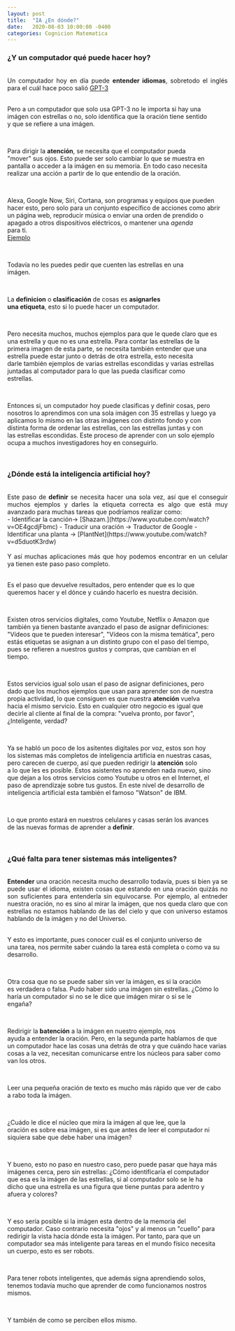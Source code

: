 ```yaml
---
layout: post
title:  "IA ¿En dónde?"
date:   2020-08-03 10:00:00 -0400
categories: Cognicion Matematica
---
```


### ¿Y un computador qué puede hacer hoy?

<div style="text-align: justify; white-space: pre-line;">
Un computador hoy en día puede <b>entender idiomas</b>, sobretodo el inglés para el cuál hace poco salió <a href="https://www.youtube.com/watch?v=otvqkWFvUZU">GPT-3</a>

Pero a un computador que solo usa GPT-3 no le importa si hay una imágen con estrellas o no, solo identifica que la oración tiene sentido y que se refiere a una imágen.

Para dirigir la <b>atención</b>, se necesita que el computador pueda "mover" sus ojos. 
Esto puede ser solo cambiar lo que se muestra en pantalla o acceder a la imágen en su memoria. En todo caso necesita realizar una acción a partir de lo que entendio de la oración.

Alexa, Google Now, Siri, Cortana, son programas y equipos que pueden hacer esto, pero solo para un conjunto específico de acciones como abrir un página web, reproducir música o enviar una orden de prendido o apagado a otros dispositivos eléctricos, o mantener una <em>agenda</em> para ti. <a href="https://www.youtube.com/watch?v=o4_pOFJ_H4k"> Ejemplo</a>

Todavía no les puedes pedir que cuenten las estrellas en una imágen.

La <b>definicion</b> o <b>clasificación</b> de cosas es <b>asignarles una etiqueta</b>, esto si lo puede hacer un computador. 

Pero necesita muchos, muchos ejemplos para que le quede claro que es una estrella y que no es una estrella. Para contar las estrellas de la primera imagen de esta parte, se necesita también entender que una estrella puede estar junto o detrás de otra estrella, esto necesita darle también ejemplos de varias estrellas escondidas y varias estrellas juntadas al computador para lo que las pueda clasificar como estrellas. 

Entonces si, un computador hoy puede clasificas y definir cosas, pero nosotros lo aprendimos con una sola imágen con 35 estrellas y luego ya aplicamos lo mismo en las otras imágenes con distinto fondo y con distinta forma de ordenar las estrellas, con las estrellas juntas y con las estrellas escondidas. Este proceso de aprender con un solo ejemplo ocupa a muchos investigadores hoy en conseguirlo.
</div>
 
### ¿Dónde está la inteligencia artificial hoy?

<div style="text-align: justify; white-space: pre-line;">
Este paso de <b>definir</b> se necesita hacer una sola vez, así que el conseguir muchos ejemplos y darles la etiqueta correcta es algo que está muy avanzado para muchas tareas que podríamos realizar como: 
</div>
- Identificar la canción-> [Shazam.](https://www.youtube.com/watch?v=OE4gcdjFbmc)
- Traducir una oración -> Traductor de Google
- Identificar una planta -> [PlantNet](https://www.youtube.com/watch?v=d5duotK3rdw)

<div style="text-align: justify; white-space: pre-line;">
Y así muchas aplicaciones más que hoy podemos encontrar en un celular ya tienen este paso paso completo. 

Es el paso que devuelve resultados, pero entender que es lo que queremos hacer y el dónce y cuándo hacerlo es nuestra decisión.

Existen otros servicios digitales, como Youtube, Netflix o Amazon que también ya tienen bastante avanzado el paso de asignar definiciones: "Vídeos que te pueden interesar", "Vídeos con la misma temática", pero estás etiquetas se asignan a un distinto grupo con el paso del tiempo, pues se refieren a nuestros gustos y compras, que cambian en el tiempo. 

Estos servicios igual solo usan el paso de asignar definiciones, pero dado que los muchos ejemplos que usan para aprender son de nuestra propia actividad, lo que consiguen es que nuestra <b>atención</b> vuelva hacia el mismo servicio. Esto en cualquier otro negocio es igual que decirle al cliente al final de la compra: "vuelva pronto, por favor", ¿Inteligente, verdad?

Ya se habló un poco de los asitentes digitales por voz, estos son hoy los sistemas más completos de inteligencia artificia en nuestras casas, pero carecen de cuerpo, así que pueden redirigir la <b>atención</b> solo a lo que les es posible. Estos asistentes no aprenden nada nuevo, sino que dejan a los otros servicios como Youtube u otros en el Internet, el paso de aprendizaje sobre tus gustos. En este nivel de desarrollo de inteligencia artificial esta también el famoso "Watson" de IBM.

Lo que pronto estará en nuestros celulares y casas serán los avances de las nuevas formas de aprender a <b>definir</b>.
</div>

### ¿Qué falta para tener sistemas más inteligentes? 

<div style="text-align: justify; white-space: pre-line;">
<b>Entender</b> una oración necesita mucho desarrollo todavía, pues si bien ya se puede usar el idioma, existen cosas que estando en una oración quizás no son suficientes para entenderla sin equivocarse. Por ejemplo, al entneder nuestra oración, no es sino al mirar la imágen, que nos queda claro que con estrellas no estamos hablando de las del cielo y que con universo estamos hablando de la imágen y no del Universo.

Y esto es importante, pues conocer cuál es el conjunto universo de una tarea, nos permite saber cuándo la tarea está completa o como va su desarrollo. 

Otra cosa que no se puede saber sin ver la imágen, es si la oración es verdadera o falsa. Pudo haber sido una imágen sin estrellas. ¿Cómo lo haría un computador si no se le dice que imágen mirar o si se le engaña?

Redirigir la <b>batención</b> a la imágen en nuestro ejemplo, nos ayuda a entender la oración. Pero, en la segunda parte hablamos de que un computador hace las cosas una detrás de otra y que cuándo hace varias cosas a la vez, necesitan comunicarse entre los núcleos para saber como van los otros.

Leer una pequeña oración de texto es mucho más rápido que ver de cabo a rabo toda la imágen. 

¿Cuádo le dice el núcleo que mira la imágen al que lee, que la oración es sobre esa imágen, si es que antes de leer el computador ni siquiera sabe que debe haber una imágen? 

Y bueno, esto no paso en nuestro caso, pero puede pasar que haya más imágenes cerca, pero sin estrellas:
¿Cómo identificaría el computador que esa es la imágen de las estrellas, si al computador solo se le ha dicho que una estrella es una figura que tiene puntas para adentro y afuera y colores?

Y eso sería posible si la imágen esta dentro de la memoria del computador. Caso contrario necesita "ojos" y al menos un "cuello" para redirigir la vista hacia dónde esta la imágen. Por tanto, para que un computador sea más inteligente para tareas en el mundo físico necesita un cuerpo, esto es ser robots. 

Para tener robots inteligentes, que además signa aprendiendo solos, tenemos todavía mucho que aprender de como funcionamos nostros mismos. 

Y también de como se perciben ellos mismo.
</div>